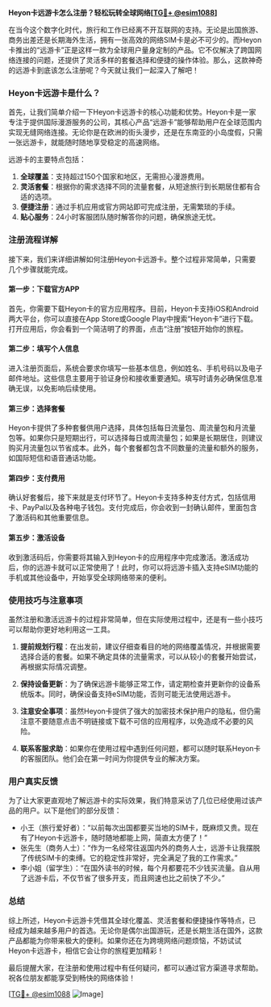 **Heyon卡远游卡怎么注册？轻松玩转全球网络[[TG💪+ @esim1088](https://t.me/s/esim1088)]**

在当今这个数字化时代，旅行和工作已经离不开互联网的支持。无论是出国旅游、商务出差还是长期海外生活，拥有一张高效的网络SIM卡是必不可少的。而Heyon卡推出的“远游卡”正是这样一款为全球用户量身定制的产品。它不仅解决了跨国网络连接的问题，还提供了灵活多样的套餐选择和便捷的操作体验。那么，这款神奇的远游卡到底该怎么注册呢？今天就让我们一起深入了解吧！

### Heyon卡远游卡是什么？

首先，让我们简单介绍一下Heyon卡远游卡的核心功能和优势。Heyon卡是一家专注于提供国际漫游服务的公司，其核心产品“远游卡”能够帮助用户在全球范围内实现无缝网络连接。无论你是在欧洲的街头漫步，还是在东南亚的小岛度假，只需一张远游卡，就能随时随地享受稳定的高速网络。

远游卡的主要特点包括：

1. **全球覆盖**：支持超过150个国家和地区，无需担心漫游费用。
2. **灵活套餐**：根据你的需求选择不同的流量套餐，从短途旅行到长期居住都有合适的选项。
3. **便捷注册**：通过手机应用或官方网站即可完成注册，无需繁琐的手续。
4. **贴心服务**：24小时客服团队随时解答你的问题，确保旅途无忧。

### 注册流程详解

接下来，我们来详细讲解如何注册Heyon卡远游卡。整个过程非常简单，只需要几个步骤就能完成。

#### 第一步：下载官方APP

首先，你需要下载Heyon卡的官方应用程序。目前，Heyon卡支持iOS和Android两大平台，你可以直接在App Store或Google Play中搜索“Heyon卡”进行下载。打开应用后，你会看到一个简洁明了的界面，点击“注册”按钮开始你的旅程。

#### 第二步：填写个人信息

进入注册页面后，系统会要求你填写一些基本信息，例如姓名、手机号码以及电子邮件地址。这些信息主要用于验证身份和接收重要通知。填写时请务必确保信息准确无误，以免影响后续使用。

#### 第三步：选择套餐

Heyon卡提供了多种套餐供用户选择，具体包括每日流量包、周流量包和月流量包等。如果你只是短期出行，可以选择每日或周流量包；如果是长期居住，则建议购买月流量包以节省成本。此外，每个套餐都包含不同数量的流量和额外的服务，如国际短信和语音通话功能。

#### 第四步：支付费用

确认好套餐后，接下来就是支付环节了。Heyon卡支持多种支付方式，包括信用卡、PayPal以及各种电子钱包。支付完成后，你会收到一封确认邮件，里面包含了激活码和其他重要信息。

#### 第五步：激活设备

收到激活码后，你需要将其输入到Heyon卡的应用程序中完成激活。激活成功后，你的远游卡就可以正常使用了！此时，你可以将远游卡插入支持eSIM功能的手机或其他设备中，开始享受全球网络带来的便利。

### 使用技巧与注意事项

虽然注册和激活远游卡的过程非常简单，但在实际使用过程中，还是有一些小技巧可以帮助你更好地利用这一工具。

1. **提前规划行程**：在出发前，建议仔细查看目的地的网络覆盖情况，并根据需要选择合适的套餐。如果不确定具体的流量需求，可以从较小的套餐开始尝试，再根据实际情况调整。

2. **保持设备更新**：为了确保远游卡能够正常工作，请定期检查并更新你的设备系统版本。同时，确保设备支持eSIM功能，否则可能无法使用远游卡。

3. **注意安全事项**：虽然Heyon卡提供了强大的加密技术保护用户的隐私，但仍需注意不要随意点击不明链接或下载不可信的应用程序，以免造成不必要的风险。

4. **联系客服求助**：如果你在使用过程中遇到任何问题，都可以随时联系Heyon卡的客服团队。他们会在第一时间为你提供专业的解决方案。

### 用户真实反馈

为了让大家更直观地了解远游卡的实际效果，我们特意采访了几位已经使用过该产品的用户。以下是他们的部分反馈：

- 小王（旅行爱好者）：“以前每次出国都要买当地的SIM卡，既麻烦又贵。现在有了Heyon卡远游卡，随时随地都能上网，简直太方便了！”
- 张先生（商务人士）：“作为一名经常往返国内外的商务人士，远游卡让我摆脱了传统SIM卡的束缚。它的稳定性非常好，完全满足了我的工作需求。”
- 李小姐（留学生）：“在国外读书的时候，每个月都要花不少钱买流量。自从用了远游卡后，不仅节省了很多开支，而且网速也比之前快了不少。”

### 总结

综上所述，Heyon卡远游卡凭借其全球化覆盖、灵活套餐和便捷操作等特点，已经成为越来越多用户的首选。无论你是偶尔出国游玩，还是长期生活在国外，这款产品都能为你带来极大的便利。如果你还在为跨境网络问题烦恼，不妨试试Heyon卡远游卡，相信它会让你的旅程更加精彩！

最后提醒大家，在注册和使用过程中有任何疑问，都可以通过官方渠道寻求帮助。祝各位朋友都能享受到畅快的网络体验！

[[TG💪+ @esim1088](https://t.me/s/esim1088) ![Image](https://i.postimg.cc/4NQfJmqS/Snipaste-2025-05-13-00-14-12.png)]